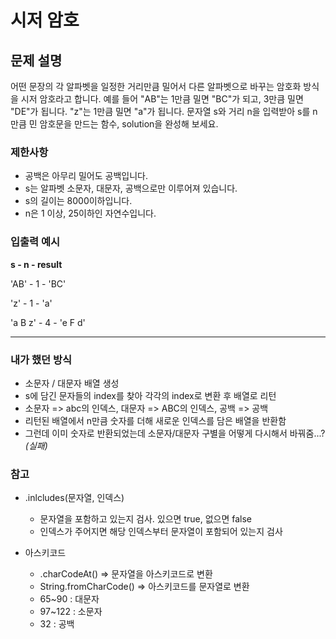 # 시저 암호

## 문제 설명

어떤 문장의 각 알파벳을 일정한 거리만큼 밀어서 다른 알파벳으로 바꾸는 암호화 방식을 시저 암호라고 합니다. 예를 들어 "AB"는 1만큼 밀면 "BC"가 되고, 3만큼 밀면 "DE"가 됩니다. "z"는 1만큼 밀면 "a"가 됩니다. 문자열 s와 거리 n을 입력받아 s를 n만큼 민 암호문을 만드는 함수, solution을 완성해 보세요.



### 제한사항

- 공백은 아무리 밀어도 공백입니다.
- s는 알파벳 소문자, 대문자, 공백으로만 이루어져 있습니다.
- s의 길이는 8000이하입니다.
- n은 1 이상, 25이하인 자연수입니다.

### 입출력 예시

**s - n - result**

'AB' - 1 - 'BC'

'z' - 1 - 'a'

'a B z' - 4 - 'e F d'

---

### 내가 했던 방식 
- 소문자 / 대문자 배열 생성
- s에 담긴 문자들의 index를 찾아 각각의 index로 변환 후 배열로 리턴
- 소문자 => abc의 인덱스, 대문자 => ABC의 인덱스, 공백 => 공백
- 리턴된 배열에서 n만큼 숫자를 더해 새로운 인덱스를 담은 배열을 반환함
- 그런데 이미 숫자로 반환되었는데 소문자/대문자 구별을 어떻게 다시해서 바꿔줌...? _(실패)_ 

### 참고
- .inlcludes(문자열, 인덱스)
    - 문자열을 포함하고 있는지 검사. 있으면 true, 없으면 false
    - 인덱스가 주어지면 해당 인덱스부터 문자열이 포함되어 있는지 검사

- 아스키코드
    - .charCodeAt() => 문자열을 아스키코드로 변환
    - String.fromCharCode() => 아스키코드를 문자열로 변환
    - 65~90 : 대문자
    - 97~122 : 소문자
    - 32 : 공백
